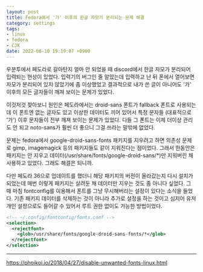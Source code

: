 ```yaml
---
layout: post
title: Fedora에서 '가' 이후의 한글 자모가 분리되는 문제 해결
category: settings
tags:
- linux
- fedora
- CJK
date: 2022-06-10 19:19:07 +0900
---
```


우분투에서 페도라로 갈아탄지 얼마 안 되었을 때 discord에서 한글 자모가 분리되어 입력되는 현상이 있었다. 입력기의 버그인 줄 알았는데 입력하고 난 뒤 폰에서 열어보면 자모가 분리되어 있지 않았기에 좀 이상했었고 결과적으로 내가 쓴 글이 아니어도 '가' 이후의 모든 글자들이 깨져 보이는 문제가 있었다.

이것저것 찾아보니 원인은 페도라에서는 droid-sans 폰트가 fallback 폰트로 사용되는데 이 폰트엔 없는 글자도 있고 이상한 데이터도 끼어 있어서 특정 문자들 (대표적으로 '가') 이후 문자들이 전부 깨져 보이는 문제가 있었다. 다들 그 폰트는 이제 더이상 관리도 안 되고 noto-sans가 훨씬 더 좋으니 그걸 쓰라는 말밖에 없었다.

문제는 fedora에서 google-droid-sans-fonts 패키지를 지우려고 하면 의존성 문제로 gimp, imagemagick 등의 패키지들도 같이 지워진다는 점이었다. 그래서 한동안은 패키지는 안 지우고 데이터(/usr/share/fonts/google-droid-sans/*)만 지워버린 채 사용하고 있었다. 그래도 해결은 되니까.

다만 페도라 36으로 업데이트를 했더니 해당 패키지의 버전이 올라갔는지 다시 설치가 되었는데 매번 이렇게 패키지는 살려둔 채 데이터만 지우는 것도 좀 아니다 싶었다. 그 때 마침 fontconfig를 이용해서 폰트를 그냥 무시해버리는 설정이 있다는 소식을 들었다. 기존 패키지 데이터를 삭제하는 것이 아니라 추가로 설정을 하는 것이고 심지어 유저 개인 설정으로도 들어갈 수 있어서 루트 권한 없이도 가능한 방법이었다.

```xml
<!-- ~/.config/fontconfig/fonts.conf -->
<selection>
  <rejectfont>
    <glob>/usr/share/fonts/google-droid-sans-fonts/*</glob>
  </rejectfont>
</selection>
```

---

https://phoikoi.io/2018/04/27/disable-unwanted-fonts-linux.html
